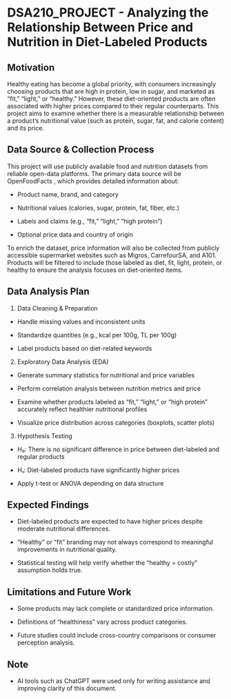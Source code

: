 # DSA210_PROJECT - Analyzing the Relationship Between Price and Nutrition in Diet-Labeled Products
## Motivation

Healthy eating has become a global priority, with consumers increasingly choosing products that are high in protein, low in sugar, and marketed as “fit,” “light,” or “healthy.” However, these diet-oriented products are often associated with higher prices compared to their regular counterparts.
This project aims to examine whether there is a measurable relationship between a product’s nutritional value (such as protein, sugar, fat, and calorie content) and its price.

## Data Source & Collection Process

This project will use publicly available food and nutrition datasets from reliable open-data platforms.
The primary data source will be OpenFoodFacts
, which provides detailed information about:

- Product name, brand, and category

- Nutritional values (calories, sugar, protein, fat, fiber, etc.)

- Labels and claims (e.g., “fit,” “light,” “high protein”)

- Optional price data and country of origin

To enrich the dataset, price information will also be collected from publicly accessible supermarket websites such as Migros, CarrefourSA, and A101. Products will be filtered to include those labeled as diet, fit, light, protein, or healthy to ensure the analysis focuses on diet-oriented items.

## Data Analysis Plan

1. Data Cleaning & Preparation

- Handle missing values and inconsistent units

- Standardize quantities (e.g., kcal per 100g, TL per 100g)

- Label products based on diet-related keywords

2. Exploratory Data Analysis (EDA)

- Generate summary statistics for nutritional and price variables

- Perform correlation analysis between nutrition metrics and price

- Examine whether products labeled as “fit,” “light,” or “high protein” accurately reflect healthier nutritional profiles

- Visualize price distribution across categories (boxplots, scatter plots)

3. Hypothesis Testing

- H₀: There is no significant difference in price between diet-labeled and regular products

- H₁: Diet-labeled products have significantly higher prices

- Apply t-test or ANOVA depending on data structure

## Expected Findings

- Diet-labeled products are expected to have higher prices despite moderate nutritional differences.

- “Healthy” or “fit” branding may not always correspond to meaningful improvements in nutritional quality.

- Statistical testing will help verify whether the “healthy = costly” assumption holds true.

## Limitations and Future Work

- Some products may lack complete or standardized price information.

- Definitions of “healthiness” vary across product categories.

- Future studies could include cross-country comparisons or consumer perception analysis.

## Note
- AI tools such as ChatGPT were used only for writing assistance and improving clarity of this document.

